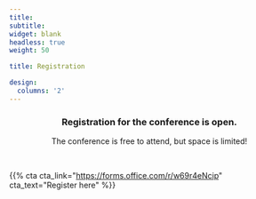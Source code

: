 ```yaml
---
title:
subtitle:
widget: blank
headless: true
weight: 50

title: Registration

design:
  columns: '2'
---
```


<h3 style="text-align:center">Registration for the conference is open.</h3>
<!-- </br> -->
<p style="text-align:center">The conference is free to attend, but space is limited!</p>

</br>

{{% cta cta_link="https://forms.office.com/r/w69r4eNcip" cta_text="Register here" %}}

